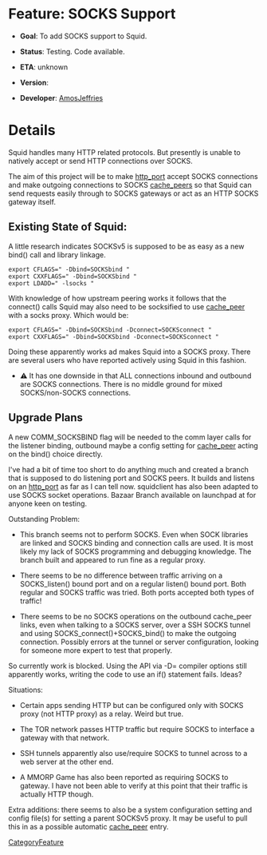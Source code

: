 # Feature: SOCKS Support

  - **Goal**: To add SOCKS support to Squid.

  - **Status**: Testing. Code available.

  - **ETA**: unknown

  - **Version**:

  - **Developer**:
    [AmosJeffries](/AmosJeffries)

# Details

Squid handles many HTTP related protocols. But presently is unable to
natively accept or send HTTP connections over SOCKS.

The aim of this project will be to make
[http_port](http://www.squid-cache.org/Doc/config/http_port) accept
SOCKS connections and make outgoing connections to SOCKS
[cache_peers](http://www.squid-cache.org/Doc/config/cache_peers) so
that Squid can send requests easily through to SOCKS gateways or act as
an HTTP SOCKS gateway itself.

## Existing State of Squid:

A little research indicates SOCKSv5 is supposed to be as easy as a new
bind() call and library linkage.
[](http://www.squid-cache.org/mail-archive/squid-users/199901/0033.html)

    export CFLAGS=" -Dbind=SOCKSbind "
    export CXXFLAGS=" -Dbind=SOCKSbind "
    export LDADD=" -lsocks "

With knowledge of how upstream peering works it follows that the
connect() calls Squid may also need to be socksified to use
[cache_peer](http://www.squid-cache.org/Doc/config/cache_peer) with a
socks proxy. Which would be:

    export CFLAGS=" -Dbind=SOCKSbind -Dconnect=SOCKSconnect "
    export CXXFLAGS=" -Dbind=SOCKSbind -Dconnect=SOCKSconnect "

Doing these apparently works ad makes Squid into a SOCKS proxy. There
are several users who have reported actively using Squid in this
fashion.

  - ⚠️
    It has one downside in that ALL connections inbound and outbound are
    SOCKS connections. There is no middle ground for mixed
    SOCKS/non-SOCKS connections.

## Upgrade Plans

A new COMM_SOCKSBIND flag will be needed to the comm layer calls for
the listener binding, outbound maybe a config setting for
[cache_peer](http://www.squid-cache.org/Doc/config/cache_peer) acting
on the bind() choice directly.

I've had a bit of time too short to do anything much and created a
branch that is supposed to do listening port and SOCKS peers. It builds
and listens on an
[http_port](http://www.squid-cache.org/Doc/config/http_port) as far as
I can tell now. squidclient has also been adapted to use SOCKS socket
operations. Bazaar Branch available on launchpad at
[](https://code.launchpad.net/~yadi/squid/socks) for anyone keen on
testing.

Outstanding Problem:

  - This branch seems not to perform SOCKS. Even when SOCK libraries are
    linked and SOCKS binding and connection calls are used. It is most
    likely my lack of SOCKS programming and debugging knowledge. The
    branch built and appeared to run fine as a regular proxy.

  - There seems to be no difference between traffic arriving on a
    SOCKS_listen() bound port and on a regular listen() bound port.
    Both regular and SOCKS traffic was tried. Both ports accepted both
    types of traffic\!

  - There seems to be no SOCKS operations on the outbound cache_peer
    links, even when talking to a SOCKS server, over a SSH SOCKS tunnel
    and using SOCKS_connect()+SOCKS_bind() to make the outgoing
    connection. Possibly errors at the tunnel or server configuration,
    looking for someone more expert to test that properly.

So currently work is blocked. Using the API via -D= compiler options
still apparently works, writing the code to use an if() statement fails.
Ideas?

Situations:

  - Certain apps sending HTTP but can be configured only with SOCKS
    proxy (not HTTP proxy) as a relay. Weird but true.

  - The TOR network passes HTTP traffic but require SOCKS to interface a
    gateway with that network.

  - SSH tunnels apparently also use/require SOCKS to tunnel across to a
    web server at the other end.

  - A MMORP Game has also been reported as requiring SOCKS to gateway. I
    have not been able to verify at this point that their traffic is
    actually HTTP though.

Extra additions: there seems to also be a system configuration setting
and config file(s) for setting a parent SOCKSv5 proxy. It may be useful
to pull this in as a possible automatic
[cache_peer](http://www.squid-cache.org/Doc/config/cache_peer) entry.

[CategoryFeature](/CategoryFeature)
